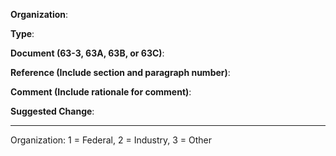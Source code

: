 **Organization**:
 
**Type**:
 
**Document (63-3, 63A, 63B, or 63C)**:

**Reference (Include section and paragraph number)**:
 
**Comment (Include rationale for comment)**:
 
**Suggested Change**:
 
---
 
Organization: 1 = Federal, 2 = Industry, 3 = Other 

